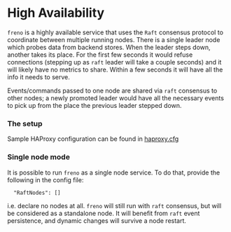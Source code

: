 # High Availability

`freno` is a highly available service that uses the `Raft` consensus protocol to coordinate between multiple running nodes. There is a single leader node which probes data from backend stores. When the leader steps down, another takes its place. For the first few seconds it would refuse connections (stepping up as `raft` leader will take a couple seconds) and it will likely have no metrics to share. Within a few seconds it will have all the info it needs to serve.

Events/commands passed to one node are shared via `raft` consensus to other nodes; a newly promoted leader would have all the necessary events to pick up from the place the previous leader stepped down.

### The setup

Sample HAProxy configuration can be found in [haproxy.cfg](../resources/haproxy.cfg)

### Single node mode

It is possible to run `freno` as a single node service. To do that, provide the following in the config file:

```
  "RaftNodes": []
```

i.e. declare no nodes at all. `freno` will still run with `raft` consensus, but will be considered as a standalone node. It will benefit from `raft` event persistence, and dynamic changes will survive a node restart.
